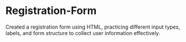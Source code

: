 # Registration-Form
Created a registration form using HTML, practicing different input types, labels, and form structure to collect user information effectively.
